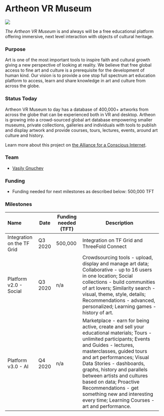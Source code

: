 # Artheon VR Museum

![](artheon.jpg)

*The Artheon VR Museum* is and always will be a free educational platform offering immersive, next level interaction with objects of cultural heritage.

### Purpose

Art is one of the most important tools to inspire faith and cultural growth giving a new perspective of looking at reality. We believe that free global access to fine art and culture is a prerequisite for the development of human kind. Our vision is to provide a one stop full spectrum art education platform to access, learn and share knowledge in art and culture from across the globe.

### Status Today

Artheon VR Museum to day has a database of 400,000+ artworks from across the globe that can be experienced both in VR and desktop. Artheon is growing into a crowd-sourced global art database empowering smaller museums, private collections, galleries and individuals with tools to publish and display artwork and provide courses, tours, lectures, events, around art culture and history.

Learn more about this project on [the Alliance for a Conscious Internet](https://www.consciousinternet.org/index.html#/projects/artheon).

### Team

- [Vasily Gnuchev](https://www.consciousinternet.org/#/people/vasily_gnuchev)

### Funding

- Funding needed for next milestones as described below: 500,000 TFT

### Milestones

| Name         | Date   | Funding needed (TFT) | Description
|:-------------|--------|-------------|-----------------|
| Integration on the TF Grid | Q3 2020 | 500,000 | Integration on TF Grid and ThreeFold Connect |
| Platform v2.0 - Social | Q3 2020 | n/a | Crowdsourcing tools - upload, display and manage art data; Collaborative - up to 16 users in one location; Social collections - build communities of art lovers; Similarity search - visual, theme, style, details; Recommendations - advanced, personalized; Learning games - history of art. |
| Platform v3.0 - AI | Q4 2020 | n/a | Marketplace - earn for being active, create and sell your educational materials; Tours - unlimited participants; Events and Guides - lectures, masterclasses, guided tours and art performances; Visual Data Stories - dashboards, graphs, history and parallels between artists and cultures based on data; Proactive Recommendations - get something new and interesting every time; Learning Courses - art and performance. |